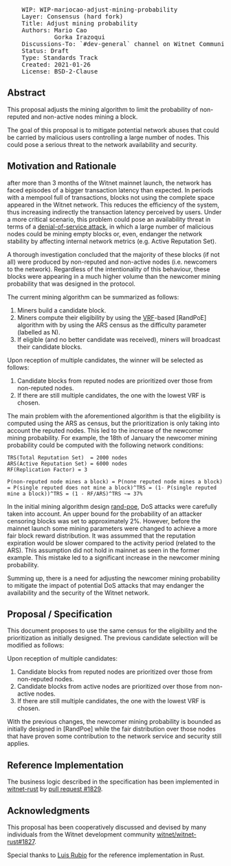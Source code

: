 <pre>
    WIP: WIP-mariocao-adjust-mining-probability
    Layer: Consensus (hard fork)
    Title: Adjust mining probability
    Authors: Mario Cao <mario@witnet.foundation>
             Gorka Irazoqui <gorka.irazoki@gmail.com>
    Discussions-To: `#dev-general` channel on Witnet Community's Discord server
    Status: Draft
    Type: Standards Track
    Created: 2021-01-26
    License: BSD-2-Clause
</pre>


## Abstract

This proposal adjusts the mining algorithm to limit the probability of non-reputed and non-active nodes mining a block.

The goal of this proposal is to mitigate potential network abuses that could be carried by malicious users controlling a large number of nodes. This could pose a serious threat to the network availability and security.


## Motivation and Rationale

after more than 3 months of the Witnet mainnet launch, the network has faced episodes of a bigger transaction latency than expected. In periods with a mempool full of transactions, blocks not using the complete space appeared in the Witnet network. This reduces the efficiency of the system, thus increasing indirectly the transaction latency perceived by users. Under a more critical scenario, this problem could pose an availability threat in terms of a [denial-of-service attack][DoS], in which a large number of malicious nodes could be mining empty blocks or, even, endanger the network stability by affecting internal network metrics (e.g. Active Reputation Set).

A thorough investigation concluded that the majority of these blocks (if not all) were produced by non-reputed and non-active nodes (i.e. newcomers to the network). Regardless of the intentionality of this behaviour, these blocks were appearing in a much higher volume than the newcomer mining probability that was designed in the protocol.

The current mining algorithm can be summarized as follows:

1. Miners build a candidate block.
2. Miners compute their eligibility by using the [VRF]-based [RandPoE] algorithm with by using the ARS census as the difficulty parameter (labelled as N).
3. If eligible (and no better candidate was received), miners will broadcast their candidate blocks.

Upon reception of multiple candidates, the winner will be selected as follows:
1. Candidate blocks from reputed nodes are prioritized over those from non-reputed nodes.
2. If there are still multiple candidates, the one with the lowest VRF is chosen.

The main problem with the aforementioned algorithm is that the eligibility is computed using the ARS as census, but the prioritization is only taking into account the reputed nodes. This led to the increase of the newcomer mining probability. For example, the 18th of January the newcomer mining probability could be computed with the following network conditions:

```
TRS(Total Reputation Set)  = 2000 nodes
ARS(Active Reputation Set) = 6000 nodes
RF(Replication Factor) = 3

P(non-reputed node mines a block) = P(none reputed node mines a block) = P(single reputed does not mine a block)^TRS = (1- P(single reputed mine a block))^TRS = (1 - RF/ARS)^TRS ~= 37%
```

In the initial mining algorithm design [rand-poe], DoS attacks were carefully taken into account. An upper bound for the probability of an attacker censoring blocks was set to approximately 2%. However, before the mainnet launch some mining parameters were changed to achieve a more fair block reward distribution. It was assummed that the reputation expiration would be slower compared to the activity period (related to the ARS). This assumption did not hold in mainnet as seen in the former example. This mistake led to a significant increase in the newcomer mining probability.

Summing up, there is a need for adjusting the newcomer mining probability to mitigate the impact of potential DoS attacks that may endanger the availability and the security of the Witnet network.


## Proposal / Specification

This document proposes to use the same census for the eligibility and the prioritization as initially designed. The previous candidate selection will be modified as follows:

Upon reception of multiple candidates:
1. Candidate blocks from reputed nodes are prioritized over those from non-reputed nodes.
2. Candidate blocks from active nodes are prioritized over those from non-active nodes.
3. If there are still multiple candidates, the one with the lowest VRF is chosen.

With the previous changes, the newcomer mining probability is bounded as initially designed in [RandPoe] while the fair distribution over those nodes that have proven some contribution to the network service and security still applies.


## Reference Implementation

The business logic described in the specification has been implemented in [witnet-rust] by [pull request #1829][witnet/witnet-rust#1829].


## Acknowledgments

This proposal has been cooperatively discussed and devised by many individuals from the Witnet development community [witnet/witnet-rust#1827].

Special thanks to [Luis Rubio][lrubiorod] for the reference implementation in Rust.


[DoS]: https://en.wikipedia.org/wiki/Denial-of-service_attack
[lrubiorod]: https://github.com/lrubiorod
[rand-poe]: https://github.com/witnet/research/blob/master/reputation/docs/randpoe.md
[VRF]:  https://medium.com/witnet/c847edf123f7
[witnet-rust]: https://github.com/witnet-rust
[witnet/witnet-rust#1827]: https://github.com/witnet/witnet-rust/issues/1827
[witnet/witnet-rust#1829]: https://github.com/witnet/witnet-rust/issues/1829

